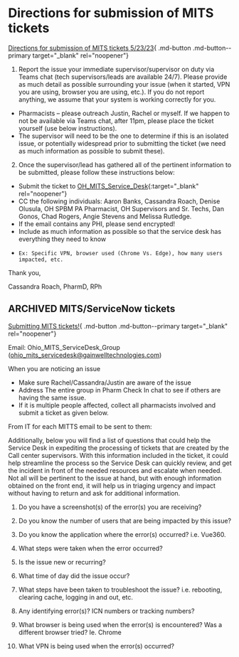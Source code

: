 # Directions for submission of MITS tickets

[Directions for submission of MITS tickets 5/23/23](https://mygainwell-my.sharepoint.com/:u:/r/personal/christopher_nguyen_gainwelltechnologies_com/Documents/Evergreen/Emails/Directions%20for%20submission%20of%20MITS%20tickets%20.msg?csf=1&web=1&e=wSUz1u){ .md-button .md-button--primary target="_blank" rel="noopener"}

1.	Report the issue your immediate supervisor/supervisor on duty via Teams chat (tech supervisors/leads are available 24/7). Please provide as much detail as possible surrounding your issue (when it started, VPN you are using, browser you are using, etc.). If you do not report anything, we assume that your system is working correctly for you.
- Pharmacists – please outreach Justin, Rachel or myself. If we happen to not be available via Teams chat, after 11pm, please place the ticket yourself (use below instructions).
- The supervisor will need to be the one to determine if this is an isolated issue, or potentially widespread prior to submitting the ticket (we need as much information as possible to submit these).

2.	Once the supervisor/lead has gathered all of the pertinent information to be submitted, please follow these instructions below:
-	Submit the ticket to [OH_MITS_Service_Desk](ohio_mits_servicedesk_group@gainwelltechnologies.com){:target="_blank" rel="noopener"}
-	CC the following individuals: Aaron Banks, Cassandra Roach, Denise Olusula, OH SPBM PA Pharmacist, OH Supervisors and Sr. Techs, Dan Gonos, Chad Rogers, Angie Stevens and Melissa Rutledge.
-	If the email contains any PHI, please send encrypted!
-	Include as much information as possible so that the service desk has everything they need to know
   -	 Ex: Specific VPN, browser used (Chrome Vs. Edge), how many users impacted, etc. 

Thank you,

Cassandra Roach, PharmD, RPh




## ARCHIVED MITS/ServiceNow tickets

[Submitting MITS tickets!](https://mygainwell-my.sharepoint.com/:u:/r/personal/christopher_nguyen_gainwelltechnologies_com/Documents/Evergreen/Emails/Submitting%20MITTS%20tickets.msg?csf=1&web=1&e=j5gGwa){ .md-button .md-button--primary target="_blank" rel="noopener"}

Email: Ohio_MITS_ServiceDesk_Group (ohio_mits_servicedesk@gainwelltechnologies.com)

When you are noticing an issue

- Make sure Rachel/Cassandra/Justin are aware of the issue
- Address The entire group in Pharm Check In chat to see if others are having the same issue.
- If it is multiple people affected, collect all pharmacists involved and submit a ticket as given below.
 
From IT for each MITTS email to be sent to them:

Additionally, below you will find a list of questions that could help the Service Desk in expediting the processing of tickets that are created by the Call center supervisors.  With this information included in the ticket, it could help streamline the process so the Service Desk can quickly review, and get the incident in front of the needed resources and escalate when needed.  Not all will be pertinent to the issue at hand, but with enough information obtained on the front end, it will help us in triaging urgency and impact without having to return and ask for additional information. 
 
1. Do you have a screenshot(s) of the error(s) you are receiving?

2. Do you know the number of users that are being impacted by this issue?

3. Do you know the application where the error(s) occurred? i.e. Vue360.

4. What steps were taken when the error occurred?

5. Is the issue new or recurring?

6. What time of day did the issue occur? 

7. What steps have been taken to troubleshoot the issue?  i.e. rebooting, clearing cache, logging in and out, etc.

8. Any identifying error(s)? ICN numbers or tracking numbers?

9. What browser is being used when the error(s) is encountered? Was a different browser tried? Ie. Chrome

10. What VPN is being used when the error(s) occurred?
